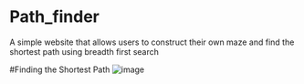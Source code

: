 # Path_finder
A simple website that allows users to construct their own maze and find the shortest path using breadth first search

#Finding the Shortest Path
![image](https://user-images.githubusercontent.com/99672285/196692240-b2a3aff4-005c-4695-9ed2-155cda3c0a78.png)
